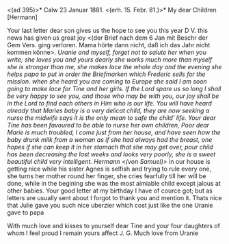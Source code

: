 <(ad 395)>* Calw 23 Januar 1881.
 <(erh. 15. Febr. 81.)>*
My dear Children [Hermann]

Your last letter dear son gives us the hope to see you this year D V. this news has given us great joy <(der Brief nach dem 6 Jan mit Beschr der Gem Vers. ging verloren. Mama hörte dann nicht, daß ich das Jahr nicht kommen könne>*. Uranie and myself, forget not to salute her when you write; she loves you and yours dearly she works much more than myself she is stronger than me, she makes lace the whole day and the evening she helps papa to put in order the Briefmarken which Frederic sells for the mission. when she heard you are coming to Europe she said I am soon going to make lace for Tine and her girls. If the Lord spare us so long I shall be very happy to see you, and those who may be with you, our joy shall be in the Lord to find each others in Him who is our life. You will have heard already that Maries baby is a very delicat child, they are now seeking a nurse the midwife says it is the only mean to safe the child' life. Your dear Tine has been favoured to be able to nurse her own children, Poor dear Marie is much troubled, I come just from her house, and have seen how the baby drunk milk from a woman as if she had always had the breast, one hopes if she can keep it in her stomach that she may get over, pour child has been decreasing the last weeks and looks very poorly, she is a sweet beautiful child very intelligent. Hermann <(von Samuel)>* in our house is getting nice while his sister Agnes is selfish and trying to rule every one, she turns her mother round her finger, she cries fearfully till her will be done, while in the begining she was the most aimiable child except jalous at other babies. Your good letter at my birthday I have of cource got; but as letters are usually sent about I forgot to thank you and mention it. Thats nice that Julie gave you such nice uberzier which cost just like the one Uranie gave to papa

With much love and kisses to yourself dear Tine and your four daughters of whom I feel proud I remain
 yours affect J. G.
Much love from Uranie
